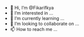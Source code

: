 - 👋 Hi, I’m @Fikarifkya
- 👀 I’m interested in ...
- 🌱 I’m currently learning ...
- 💞️ I’m looking to collaborate on ...
- 📫 How to reach me ...

<!---
Fikarifkya/Fikarifkya is a ✨ special ✨ repository because its `README.md` (this file) appears on your GitHub profile.
You can click the Preview link to take a look at your changes.
--->
